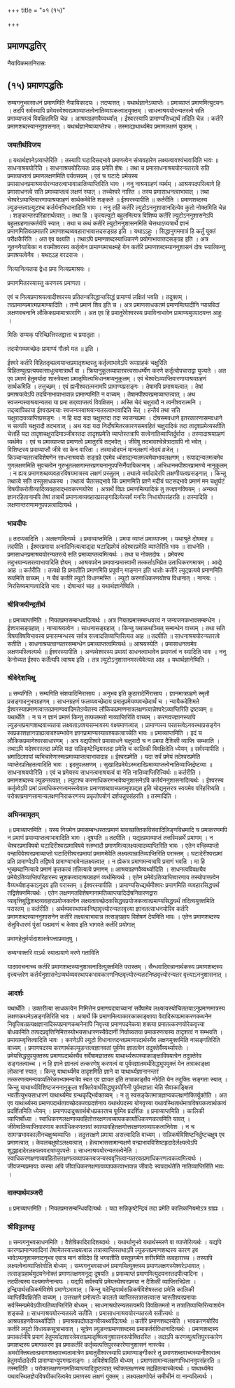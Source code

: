 +++
title = "०१ (१५)"

+++


## प्रमाणपद्धतिर्

नैयायिकमतनिरासः

## (१५) **प्रमाणपद्धतिः**

सम्यगनुभवसाधनं प्रमाणमिति नैयायिकादयः । तदप्यसत् । यथार्थज्ञानेऽव्याप्तेः । प्रमाव्याप्तं प्रमाणमित्युदयनः । तदपि सर्वस्यापि प्रमेयस्येश्वरप्रमाव्याप्तत्वेनातिव्यापकत्वादयुक्तम् । साधनाश्रययोरन्यतरत्वे सति प्रमाव्याप्तत्वं विवक्षितमिति चेन्न । आश्रयग्रहणवैय्यर्थ्यात् । ईश्वरस्यापि प्रामाण्यसिध्द्यर्थं तदिति चेन्न । कर्तरि प्रमाणशब्दस्याननुशासनात् । यथार्थज्ञानेष्वव्याप्तेश्च । तस्माद्याथार्थ्यमेव प्रमाणलक्षणं युक्तम् ।

### **जयतीर्थविजय**

॥ यथार्थज्ञानेऽव्याप्तेरिति । तस्यापि घटादिसद्भावे प्रमाणत्वेन संव्यवहारेण लक्ष्यत्वावश्यंभावादिति भावः ॥ साधनाश्रययोरिति । साधनाश्रययोरित्यतः प्राक् प्रमेति शेषः । तथा च प्रमासाधनाश्रययोरन्यतरत्वे सति प्रमाव्याप्तत्वं प्रमाणलक्षणमिति पर्यवसन्नम् । एवं च घटादेः प्रमेयस्य प्रमासाधनप्रमाश्रययोरन्यतरत्वाभावान्नातिव्याप्तिरिति भावः । ननु नाश्रयग्रहणं व्यर्थम् । आश्रयपदपरित्यागे हि प्रमासाधनत्वे सति प्रमाव्याप्तत्वं लक्षणं स्यात् । तच्चेश्वरे नास्ति । तस्य प्रमासाधनत्वाभावात् । तथा चेश्वरेऽव्याप्तिवारणायाश्रयग्रहणं सार्थकमेवेति शङ्कते ॥ ईश्वरस्यापीति ॥ कर्तरीति । प्रमाणशब्दस्य ल्युडन्तत्वाल्युटश्च कर्तर्यनभिधानादिति भावः । ननु तर्हि कर्तरि ल्युटोऽननुशासानदित्येव कुतो नोक्तमिति चेन्न । शङ्कान्तरपरिहारार्थत्वात् । तथा हि । कृत्यल्युटो बहुलमित्यत्र विशिष्य कर्तरि ल्युटोऽननुशासनेऽपि बहुलग्रहणात्कर्तर्यपि स्यात् । तथा च कथं कर्तरि ल्युटोननुशासनमिति चेत्तथाऽप्यत्रार्थे ज्ञानं प्रमाणमितिवत्प्रमातरि प्रमाणशब्दव्यवहाराभावात्तदसङ्ग्रह इति । यथाऽऽहुः । सिद्धानुगममात्रं हि कर्तुं युक्तं परीक्षकैरिति । अत एव वक्ष्यति । तथाऽपि प्रमाणशब्दस्याधिकरणे प्रयोगाभावात्तदसङ्ग्रह इति । अत्र नूतननैयायिका न वयमीश्वरस्य कर्तृत्वेन प्रामाण्यमाचक्ष्महे येन कर्तरि प्रमाणशब्दस्याननुशासनं दोषः स्यात्किन्तु प्रमाश्रयत्वेनैव । यथाऽऽह वरदराजः ।

नित्यानित्यतया द्वेधा प्रमा नित्यप्रमाश्रयः ।

प्रमाणमितरस्यास्तु करणस्य प्रमाणता ।

एवं च नित्यप्रमाश्रयत्वादीश्वरस्य प्रतितन्त्रसिद्धान्तसिद्धं प्रामाण्यं लक्षितं भवति । तदुक्तम् । तत्प्रामाण्यमात्मप्रामाण्यादिति । तन्मे प्रमाणं शिव इति च । अत्र प्रमाणसाधकतमं प्रमाणमित्यादीनि न्यायविदां लक्षणवचनानि लौकिकप्रमामात्रपराणि । अत एव हि प्रमातुरेवेश्वरस्य प्रमाविनाभावेन प्रामाण्यमुपपादयन्त आहुः ।

मितिः सम्यक् परिच्छित्तिस्तद्वात्ता च प्रमातृता ।

तदयोगव्यवच्छेदः प्रामाण्यं गौतमे मत ॥ इति ।

ईश्वरे कर्तरि विहिततृच्प्रत्ययान्तप्रमातृशब्दस्तु कर्तृत्वाभावेऽपि रूपग्राहकं चक्षुरिति विहितण्वुल्प्रत्ययवत्साधुत्वमात्रार्थो वा । क्रियानुकूलव्यापारवत्त्वसाधर्म्येण करणे कर्तृत्वोपचाराद्वा युज्यते । अत एव प्रमाणं हेतुमर्यादा शास्त्रेयत्ता प्रमातृष्वित्यभिधानमप्यनुकूलम् । एवं चेश्वरेऽव्याप्तिवारणायाश्रयग्रहणं सार्थकमिति । तत्तुच्छम् । एवं ह्यनीश्वरात्मनामपि प्रामाण्यप्रसङ्गः । तेषामपि प्रमाश्रयत्वात् । तेषां प्रमाश्रयत्वेऽपि तदविनाभावाभावान्न प्रामाण्यमिति न वाच्यम् । तेषामपीश्वरप्रमाव्याप्तत्वात् । अथ स्वजन्यस्वाश्रयान्यतरा या प्रमा तद्य्वाप्तत्वं विवक्षितम् । अस्ति चेदं चक्षुरादौ न त्वनीश्वरात्मनि । तद्य्वापिकाया ईश्वरप्रमायाः स्वजन्यस्वाश्रयान्यतरत्वाभावादिति चेत् । हन्तैवं तथा सति चक्षुरादावव्याप्तिप्रसङ्गः । न हि यदा यदा चक्षुस्तदा तदा स्वजन्यप्रमा । दोषसमवधाने इतरकारणासमवधाने च सत्यपि चक्षुरादौ तदभावात् । अथ यदा यदा निर्दोषमितरकारणसमवहितं चक्षुरादिकं तदा तादृशप्रमेत्यस्तीति चेत्तर्हि यदा तादृशचक्षुरादिमाञ्जीवस्तदा तादृशप्रमेति व्याप्तेस्तत्रापि सत्त्वेनातिव्याप्तिर्दुर्वारा । तस्मादाश्रयग्रहणं व्यर्थमेव । एवं च प्रमाव्याप्त्या प्रमाणत्वे प्रमातुरपि तद्भवेत् । जीवेषु तदभावश्चेन्नेत्रादावपि नो भवेत् । विशिष्टस्य प्रमाव्याप्तौ जीवे सा केन वारिता । तस्मान्नोदयनं मानलक्षणं नोदयं व्रजेत् । किञ्चान्यतरत्वविशेषणेन साधनाश्रययोः सङ्ग्रहे एवमेव ध्वंसाद्यन्यतमत्वमेवाभावलक्षणम् । रूपाद्यन्यतमत्वमेव गुणलक्षणमिति सुवचत्वेन गुरुभूतलक्षणान्तरप्रणयनानुपपत्तिर्नैयायिकानाम् । अभिधानमपीश्वरप्रामाण्ये नानुकूलम् । न ह्यत्र प्रमाणशब्दव्यवहारविषयमात्रस्य लक्षणं प्रस्तुतम् । तथात्वे मर्यादादेरपि लक्षणीयत्वप्रसङ्गात् । किन्तु तथात्वे सति वस्तुसाधकस्य । तथात्वं चैतत्सद्भावे किं प्रमाणमिति प्रश्ने मदीयं घटसद्भावे प्रमाणं मम चक्षुर्घटं विषयीकरोतीत्यादिव्यवहाराद्भावकरणयोरेव । अत्रार्थे विप्राः प्रमाणमित्यादिकं तु तज्ज्ञानविषयम् । अन्यथा ज्ञानरहितानामपि तेषां तत्रार्थे प्रमाणत्वव्यवहारप्रसङ्गादित्येत्सर्वं मनसि निधायोपसंहरति ॥ तस्मादिति । लक्षणान्तराणामनुपपन्नत्वादित्यर्थः ।

### **भावदीपः**

॥ तदप्यसदिति । अलक्षणमित्यर्थः ॥ प्रमाव्याप्तमिति । प्रमया व्याप्तं प्रमाव्याप्तम् । यथाश्रुते दोषमाह ॥ तदपीति । ईश्वरप्रमाया अनादिनित्यत्वाद्यदा घटादिप्रमेयं तदेश्वरप्रमेति व्याप्तेरिति भावः ॥ साधनेति । प्रमासाधनप्रमाश्रययोरन्यतरत्वे सति प्रमाव्याप्तत्वमित्यर्थः । तथा च नोक्तदोषः । प्रमेयस्य तदुभयान्यतरत्वाभावादिति ज्ञेयम् । आश्रयपदेन प्रमावान्प्रमास्वामी तत्कर्ताऽभिप्रेत उताधिकरणमात्रम् । आद्ये आह ॥ कर्तरीति । तत्पक्षे हि प्रमातीति प्रमाणमिति प्रपूर्वान् माङ्मान इति धातोः कर्तरि ल्युट्प्रत्यये प्रमाणमिति रूपमिति वाच्यम् । न चैवं कर्तरि ल्युटो विधानमस्ति । ल्युटो करणाधिकरणयोश्च विधानात् । नान्त्यः । निरसिष्यमाणत्वादिति भावः । दोषान्तरं चाह ॥ यथार्थज्ञानेष्विति ।

### **श्रीविजयीन्द्रतीर्थ**

॥ प्रमाव्याप्तमिति । नियतप्रमासम्बन्धवदित्यर्थः । अत्र नियतप्रमासम्बन्धवत्त्वं न जन्यजनकभावसम्बन्धेन । ईश्वरासङ्ग्रहात् । नाप्याश्रयत्वेन । साधनासङ्ग्रहात् । किन्तु यथाकथञ्चित् सम्बन्धेन वाच्यम् । तथा सति विषयविषयिभावस्य प्रमासम्बन्धस्य सर्वत्र सत्त्वादतिव्याप्तिरित्यत आह ॥ तदपीति ॥ साधनाश्रययोरन्यतरत्वे सतीति । साधनाश्रयत्वान्यतरसम्बन्धेन प्रमाव्याप्तत्वमित्यर्थः ॥ आश्रयस्येति । प्रमासाधनत्वमेव लक्षणमस्त्वित्यर्थः ॥ ईश्वरस्यापीति । अन्यथेश्वरस्य प्रमायां साधनत्वाभावेन प्रमाणत्वं न स्यादिति भावः । ननु केनोच्यत ईश्वरः कर्तेत्यपि त्वाश्रय इति । तत्र ल्युटोऽनुशासनमस्त्येवेत्यत आह ॥ यथार्थज्ञानेष्विति ।

### **श्रीवेदेशभिक्षु**

॥ सम्यगिति । सम्यगिति संशयादिनिरासाय । अनुभव इति कुठारादेर्निरासाय । ज्ञानमात्रग्रहणे स्मृतौ प्रसङ्गादनुभवग्रहणम् । साधनग्रहणं फलव्यवच्छेदाय प्रमातृप्रमेयव्यवच्छेदार्थं च । न्यायैकदेशिमते ईश्वरस्याप्रमाणत्वात्तत्प्रामाण्यवादिमतेऽप्येतस्य लौकिकप्रमाणमात्रलक्षणत्वान्नेश्वरेऽव्याप्तिरिति द्रष्टव्यम् ॥ यथार्थेति । न च न ज्ञानं प्रमाणं किन्तु तत्फलमतो नाव्याप्तिरिति वाच्यम् । करणवज्ज्ञानस्यापि ल्युडन्तप्रमाणशब्दवाच्यतया लक्ष्यताऽवश्यसम्भावस्य वक्ष्यमाणत्वात् । प्रामाण्यस्य परतस्त्वेऽनवस्थाप्रसङ्गेन स्वप्रकाशज्ञानग्राह्यत्वावश्यम्भावेन ज्ञानप्रामाण्यस्यावश्यकत्वाच्चेति भावः ॥ प्रमाव्याप्तमिति । इदं च लौकिकप्रमाणेश्वरसाधारणम् । अत्र यद्यपीश्वरे प्रमासाधने चक्षुरादौ च न प्रमया दैशिकी व्याप्तिः सम्भवति । तथाऽपि यदेश्वरस्तदा प्रमेति यदा सन्निकृष्टेन्द्रियस्तदा प्रमेति च कालिकी विवक्षितेति ध्येयम् ॥ सर्वस्यापीति । भ्रमादिदशायां व्यभिचारेणास्मत्प्रमाव्याप्तत्वाभावादाह ॥ ईश्वरप्रमेति । यदा सर्वं प्रमेयं तदेश्वरप्रमेति व्याप्तेरप्रतिहतत्वादिति भावः । इदमुपलक्षणम् । सुखादिप्रमेयेऽस्मदादिप्रमाव्याप्तत्वेनातिव्याप्तिर्द्रष्टव्या ॥ साधनाश्रययोरिति । एवं च प्रमेयस्य साधनत्वमाश्रयत्वं वा नेति नातिव्याप्तिरित्यिर्थः ॥ कर्तरीति । प्रमाणशब्दस्य ल्युडन्तत्वात् । ल्युटश्च करणाधिकरणभावेष्वनुशासनेऽपि कर्तर्यननुशासनादित्यर्थः । ईश्वरस्य कर्तृत्वेऽपि प्रमां प्रत्यधिकरणत्वमस्त्येवातः प्रमाणशब्दवाच्यत्वमुपपद्यत इति चोद्यमुत्तरत्र स्वयमेव परिहरिष्यति । परोक्तप्रमाणसामान्यलक्षणनिराकरणस्य प्रकृतोपयोगं दर्शयन्नुपसंहरति ॥ तस्मादिति ।

### **अभिनवामृतम्**

॥ प्रमाव्याप्तमिति । यस्य नियमेन प्रमासम्बन्धस्तत्प्रमाणं यावच्छक्तिकविसंवादिलिङ्गविभ्रमादि च प्रमाकरणमपि न प्रमाणं प्रमाव्याप्तत्वाभावादिति भावः । दूषयति ॥ तदपीति । यद्यत्प्रमाव्याप्तं तत्तस्मिन्नर्थे प्रमाणम् । न चेश्वरप्रमाविषयो घटादिरीश्वरप्रमाविषये स्तम्भादौ प्रमाणमित्यलक्ष्यत्वादव्याप्तिरिति भावः । एतेन वन्हिव्याप्तो वन्हाविवेश्वरप्रमाव्याप्तो घटादिरीश्वरप्रमायां प्रमाणमेवेति लक्ष्यत्वान्नातिव्याप्तिरिति परास्तम् । घटादेरीश्वरप्रमां प्रति प्रामाण्येऽपि तद्विषये प्रामाण्याभावेनालक्ष्यत्वात् । न ह्येकत्र प्रमाणमन्यत्रापि प्रमाणं भवति । मा हि भूच्छब्दानित्यत्वे प्रमाणं कृतकत्वं तन्नित्यत्वे प्रमाणम् ॥ आश्रयग्रहणवैय्यर्थ्यादिति । साधनत्वविवक्षयैव प्रमेयेऽतिव्याप्तिपरिहारस्य सुशकत्वादाश्रयग्रहणं व्यर्थमित्यर्थः । एतेन प्रमेयेऽतिव्याप्तिवारणाय तस्योपात्तत्वेन वैय्यर्थ्यशङ्काऽनुदय इति परास्तम् ॥ ईश्वरस्यापीति । प्रामाण्यसिध्द्यर्थमीश्वरः प्रमाणमिति व्यवहारसिद्ध्यर्थं तद्विशेषणमित्यर्थः । एतेन लक्षणगतविशेषणानामतिव्याप्त्यादिदोषनिवारणद्वारा व्यावृत्तिबुद्धिशब्दव्यवहारप्रयोजकत्वेन लक्ष्यतावच्छेदकसिद्ध्यप्रयोजकत्वात्प्रमाण्यसिद्ध्यर्थं तदित्ययुक्तमिति परास्तम् ॥ कर्तरीति । अर्थव्यवस्थापकनिष्ठावृत्त्योरन्यतरवृत्त्या ज्ञानतत्साधनयोरिव कर्तरि प्रमाणशब्दस्याननुशासनेन कर्तरि लक्ष्यत्वाभावान्न तत्सङ्ग्रहाय विशेषणं देयमिति भावः । एतेन प्रमाणशब्दस्य सेतुविधारणं पुंसां यत्प्रमाणं च केशव इति भागवते कर्तरि प्रयोगात्

प्रमाणहेतुर्मर्यादाशास्त्रेयत्ताप्रमातृषु ।

सम्यग्वक्तरि वाऽर्थः स्यात्प्रयाणे मरणे गताविति

यादववचनाच्च कर्तरि प्रमाणशब्दस्यानुशासनादित्युक्तमिति परास्तम् । सैन्धवादिवन्नानार्थकस्य प्रमाणशब्दस्य वृत्त्यन्तरेण कर्तर्यनुशासनेऽप्यर्थव्यवस्थापकभावकारणनिष्ठवृत्त्योरन्यतरनिष्ठवृत्त्योरन्यतर वृत्त्याऽननुशासनात् ।

### **आदर्शः**

यथार्थेति । उक्तरीत्या साधकत्वेन निमित्तेन प्रमाणपदावाच्यानां सर्वेषामेव लक्ष्यत्वस्योचिततयाऽनुप्रमाणमात्रस्य लक्षणकथनेऽसङ्गतिरिति भावः । अत्रार्थे किं प्रमाणमित्याकारकाकाङ्क्षाया वेदादिरूपप्रमाकरणकथनेन निवृत्तिवत्प्रत्यक्षज्ञानादिरूपप्रमाणकथनेनापि निवृत्त्या प्रमाणपदमेकया शक्त्या प्रमातत्करणयोरेकवृत्त्या बोधकमिति तत्पदप्रवृत्तिनिमित्तस्योभयसाधारणस्यैवेदानीं निर्वाच्यतया प्रमाकरणत्वस्य तादृशत्वं न सम्भवति । प्रमायामवृत्तित्वादिति भावः । करणेऽपि ल्युटो विधानात्तदन्तप्रमाणपदार्थस्यैव लक्षणमुक्तमिति नासङ्गतिरिति वाच्यम् । प्रमाणपदस्य करणार्थकल्युडन्तत्वज्ञानवतां पूर्वमेव ज्ञातत्वेन तदुक्तेर्वैय्यर्थ्यापत्तेः । प्रमेयसिद्ध्युपयुक्तस्य प्रमाणपदार्थस्यैव सर्वेषामज्ञातस्य याथार्थ्यरूपस्याकाङ्क्षाविषयत्वेन तदुक्तेरेव सङ्गतत्वाच्च । न हि ज्ञाने ज्ञानत्वं तत्करणेषु करणत्वं वा पूर्वमज्ञातमर्थसिद्ध्युपयुक्तं येन तत्राकाङ्क्षा लोकानां स्यात् । किन्तु याथार्थ्यमेव तादृशमिति ज्ञाने वा याथार्थ्यज्ञानानन्तरं तत्करणत्वमन्वयव्यतिरेकाभ्यामन्यत्रेव स्वत एव ज्ञायत इति तत्राकाङ्क्षैव नोदेति येन तदुक्तिः सङ्गता स्यात् । किन्तु याथार्थ्यविशिष्टजननानुकूला शक्तिरेवार्थसिद्ध्युपयोगिनी पूर्वमज्ञाता चेति सैवाकाङ्क्षिता भवतीत्युभयसाधारणं याथार्थ्यमेव ग्रन्थकृद्भिर्वक्तव्यम् । न तु स्वसङ्केतमात्रज्ञाप्यकलक्षणोक्तिर्युक्तेति । अत एव याथार्थ्यस्य प्रमाणपदार्थतावच्छेदकत्वप्रदर्शनाय यथार्थपदस्य योगवृत्त्या यथावस्थितार्थमात्रविषयकत्वार्थकत्वं प्रदर्शितमिति ध्येयम् । प्रमाणपदादुक्तार्थबोधप्रकारश्च पूर्वमेव प्रदर्शितः ॥ प्रमाव्याप्तमिति । कालिकी व्याप्तिर्बोध्या । स्वाधिकरणलक्षणाव्यवहितोत्तरक्षणत्वव्यापककार्याधिकरणकत्वमिति यावत् । जीवेष्वतिव्याप्तिवारणाय कार्याधिकरणतायां स्वाव्यावहितक्षणोत्तरक्षणत्वव्यापकत्वनिवेशः । न च सामग्य्रभावकालीनचक्षुःष्वव्याप्तिः । तदुत्तरक्षणे प्रमाया असत्त्वादिति वाच्यम् । सन्निकर्षविशिष्टनिर्दुष्टचक्षुष एव प्रमाणत्वात् । केवलचक्षुषोऽलक्ष्यत्वात् । हेत्वाभाससामान्यक्षणे वन्ह्यभावविशिष्टहृदादेर्लक्ष्यत्वेऽपि शुद्धहृदादेरलक्ष्यत्ववदत्राप्युपपत्तेः ॥ साधनाश्रययोरन्यतरत्वेनेति । स्वाधिकरणक्षणाव्यवहितोत्तरक्षणत्वव्यापकस्वजन्यस्ववृत्तित्वान्यतरवत्प्रमाधिकरणत्वकत्वमित्यर्थः । जीवजन्यप्रमायाः कस्या अपि जीवाधिकरणक्षणत्वव्यापकत्वाभावान्न जीवादेः स्वपदार्थतेति नातिव्याप्तिरिति भावः ।

### **वाक्यार्थमञ्जरी**

॥ प्रमाव्याप्तमिति । नियतप्रमासम्बन्धिवदित्यर्थः । यदा सन्निकृष्टेन्द्रियं तदा प्रमेति कालिकनियमोऽत्र ग्राह्यः ।

### **श्रीविट्टलभट्ट**

॥ सम्यगनुभवसाधनमिति । वैशेषिकादिरादिशब्दार्थः । यथार्थानुभवे यथार्थस्मरणे वा व्याप्तेरित्यर्थः । यद्यपि कारणप्रामाण्यवादिनां तेषामेतस्यालक्ष्यत्वान्न तत्राव्याप्तिस्तथाऽपि ल्युडन्तप्रमाणशब्दस्य कारण इव भावेऽप्यनुशासनादनुभव एवात्र मानं संविदेव हि भगवतीति वस्तूपगमेन शरीरमिति व्यवहाराच्च । तस्यापि लक्ष्यत्वेनाव्याप्तिरेवोति बोध्यम् । सम्यगनुभवसाधनं प्रमाणमित्युक्तस्य प्रमाणलक्षणस्येश्वरेऽभावात् । तत्सङ्ग्रहार्थमुदयनेनोक्तं प्रमाणलक्षणमनूद्य दूषयति ॥ प्रमाव्याप्तं प्रमाणमित्युदयनस्तदपीत्यादिना । तदपीत्यस्य वक्ष्यमाणेनान्वयः । यद्यपि सर्वस्यपि प्रमेयस्येश्वरप्रमया न दैशिकी व्याप्तिरभिप्रेता । इन्द्रियार्थसन्निकर्षविशेषे प्रमाणेऽभावात् । किन्तु यदेन्द्रियार्थसन्निकर्षविशेषस्तदा प्रमेति कालिकी व्याप्तिर्विवक्षितेति वाच्यम् । उत्तरक्षणे प्रमोत्पत्तेः कालतो व्याप्तिस्तत्रासत्त्वात्स चास्तीश्वरप्रमायाः सर्वस्मिन्प्रमेयेऽपीत्यतिव्याप्तिरिति बोध्यम् । साधनाश्रयोरन्यतरत्वमपि विवक्षितमतो न तत्रातिव्याप्तिरित्याशयेन शङ्कते ॥ साधनाश्रययोरन्यतरत्वे सतीति । प्रमासाधनाश्रययोरन्यतरत्वे सतीत्यर्थः ॥ आश्रयग्रहणवैय्यर्थ्यादिति । प्रमाश्रयपदोपादानवैय्यर्थ्यादित्यर्थः ॥ कर्तरि प्रमाणशब्दस्येति । भावकरणयोरिव कर्तरि ल्युटो विधायकसूत्राभावात् । सूत्रेण ल्युडन्तप्रमाणशब्दस्य प्रमाकर्तर्यविधानादित्यर्थः । प्रमाणशब्दस्य प्रमाकर्तर्यपि प्रमाणं हेतुमर्यादाशास्त्रेयत्ताप्रमातृष्वित्यनुशासनरूपोक्तिरस्ति । तदाऽपि करणव्युत्पत्तिपुरस्कारेण प्रमाशब्दस्य प्रमाणकरण इव प्रमाकर्तरि कर्तृव्यत्पत्तिपुरस्कारेणानुशासनं नास्त्येव । अमरोक्तिबलात्प्रमाणशब्दवाच्यतामात्रेण प्रमातुरीश्वरस्यापि प्रामाण्याङ्गीकारे तु प्रमाणशब्दवाच्यस्यानीश्वरात्म हेतुमर्यादादेरपि प्रामाण्याभ्युपगमप्रसङ्गः । अविशेषादिति बोध्यम् । प्रमाणसामान्यलक्षणाभिधानमुपसंहरति ॥ तस्मादिति । परोक्तलक्षणानामतिव्याप्त्यादिदुष्टत्वात् स्वोक्तलक्षणस्य तद्रहितत्वाच्चेत्यर्थः । याथार्थ्यमेव यथावस्थितज्ञेयविषयीकारित्वमेव प्रमाणस्य लक्षणं युक्तम् । लक्ष्यलक्षणोपेतं समीचीनं वा नान्यदित्यर्थः ।

